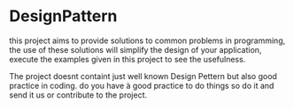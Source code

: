 DesignPattern
=============
this project aims to provide solutions to common problems in programming, the use of these solutions will simplify the design of your application, execute the examples given in this project to see the usefulness.

The project doesnt containt just well known Design Pettern but also good practice in coding. do you have à good practice to do things so do it and send it us or contribute to the project.
